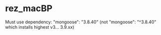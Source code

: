 # rez_macBP

Must use dependency: "mongoose": "3.8.40" (not "mongoose": "^3.8.40" which installs highest v3... 3.9.xx)
